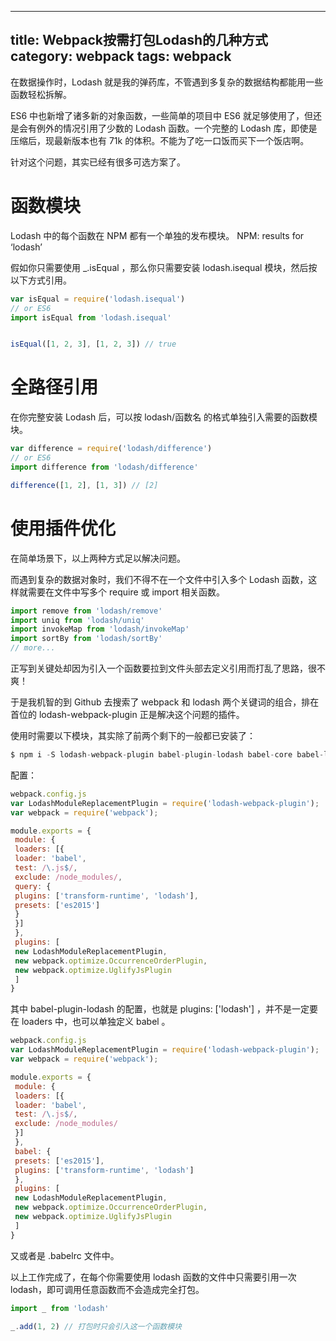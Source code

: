 
---
title: Webpack按需打包Lodash的几种方式
category: webpack
tags: webpack
---

在数据操作时，Lodash 就是我的弹药库，不管遇到多复杂的数据结构都能用一些函数轻松拆解。

ES6 中也新增了诸多新的对象函数，一些简单的项目中 ES6 就足够使用了，但还是会有例外的情况引用了少数的 Lodash 函数。一个完整的 Lodash 库，即使是压缩后，现最新版本也有 71k 的体积。不能为了吃一口饭而买下一个饭店啊。

针对这个问题，其实已经有很多可选方案了。
<!--more-->

# 函数模块
Lodash 中的每个函数在 NPM 都有一个单独的发布模块。 NPM: results for ‘lodash’

假如你只需要使用 _.isEqual ，那么你只需要安装 lodash.isequal 模块，然后按以下方式引用。
```js
var isEqual = require('lodash.isequal')
// or ES6
import isEqual from 'lodash.isequal'


isEqual([1, 2, 3], [1, 2, 3]) // true
```
# 全路径引用
在你完整安装 Lodash 后，可以按 lodash/函数名 的格式单独引入需要的函数模块。
```js
var difference = require('lodash/difference')
// or ES6
import difference from 'lodash/difference'

difference([1, 2], [1, 3]) // [2]
```
# 使用插件优化
在简单场景下，以上两种方式足以解决问题。

而遇到复杂的数据对象时，我们不得不在一个文件中引入多个 Lodash 函数，这样就需要在文件中写多个 require 或 import 相关函数。
```js
import remove from 'lodash/remove'
import uniq from 'lodash/uniq'
import invokeMap from 'lodash/invokeMap'
import sortBy from 'lodash/sortBy'
// more...
```
正写到关键处却因为引入一个函数要拉到文件头部去定义引用而打乱了思路，很不爽！

于是我机智的到 Github 去搜索了 webpack 和 lodash 两个关键词的组合，排在首位的 lodash-webpack-plugin 正是解决这个问题的插件。

使用时需要以下模块，其实除了前两个剩下的一般都已安装了：
```js
$ npm i -S lodash-webpack-plugin babel-plugin-lodash babel-core babel-loader babel-preset-es2015 webpack
```
配置：
```js
webpack.config.js
var LodashModuleReplacementPlugin = require('lodash-webpack-plugin');
var webpack = require('webpack');

module.exports = {
 module: {
 loaders: [{
 loader: 'babel',
 test: /\.js$/,
 exclude: /node_modules/,
 query: {
 plugins: ['transform-runtime', 'lodash'],
 presets: ['es2015']
 }
 }]
 },
 plugins: [
 new LodashModuleReplacementPlugin,
 new webpack.optimize.OccurrenceOrderPlugin,
 new webpack.optimize.UglifyJsPlugin
 ]
}
```
其中 babel-plugin-lodash 的配置，也就是 plugins: ['lodash'] ，并不是一定要在 loaders 中，也可以单独定义 babel 。
```js
webpack.config.js
var LodashModuleReplacementPlugin = require('lodash-webpack-plugin');
var webpack = require('webpack');

module.exports = {
 module: {
 loaders: [{
 loader: 'babel',
 test: /\.js$/,
 exclude: /node_modules/
 }]
 },
 babel: {
 presets: ['es2015'],
 plugins: ['transform-runtime', 'lodash']
 },
 plugins: [
 new LodashModuleReplacementPlugin,
 new webpack.optimize.OccurrenceOrderPlugin,
 new webpack.optimize.UglifyJsPlugin
 ]
}
```
又或者是 .babelrc 文件中。

以上工作完成了，在每个你需要使用 lodash 函数的文件中只需要引用一次 lodash，即可调用任意函数而不会造成完全打包。
```js
import _ from 'lodash'

_.add(1, 2) // 打包时只会引入这一个函数模块
```